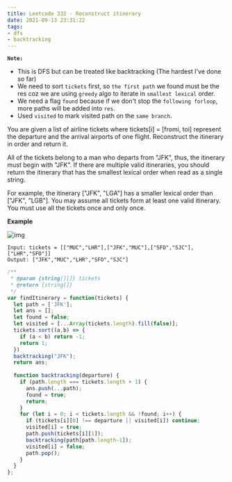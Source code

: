 ```yaml
---
title: Leetcode 332 - Reconstruct itinerary
date: 2021-09-13 23:31:22
tags:
- dfs
- backtracking
---
```

**`Note:`**
- This is DFS but can be treated like backtracking (The hardest I've done so far)
- We need to sort `tickets` first, so `the first path` we found must be the res coz we are using `greedy` algo to iterate in `smallest lexical` order.
- We need a flag `found` because if we don't stop the `following forloop`, more paths will be added into `res`.
- Used `visited` to mark visited path on the `same branch`. 

You are given a list of airline tickets where tickets[i] = [fromi, toi] represent the departure and the arrival airports of one flight. Reconstruct the itinerary in order and return it.

All of the tickets belong to a man who departs from "JFK", thus, the itinerary must begin with "JFK". If there are multiple valid itineraries, you should return the itinerary that has the smallest lexical order when read as a single string.

For example, the itinerary ["JFK", "LGA"] has a smaller lexical order than ["JFK", "LGB"].
You may assume all tickets form at least one valid itinerary. You must use all the tickets once and only once.

**Example**

![img](https://assets.leetcode.com/uploads/2021/03/14/itinerary1-graph.jpg)
```
Input: tickets = [["MUC","LHR"],["JFK","MUC"],["SFO","SJC"],["LHR","SFO"]]
Output: ["JFK","MUC","LHR","SFO","SJC"]
```

```javascript
/**
 * @param {string[][]} tickets
 * @return {string[]}
 */
var findItinerary = function(tickets) {
  let path = ['JFK'];
  let ans = [];
  let found = false;
  let visited = [...Array(tickets.length).fill(false)];
  tickets.sort((a,b) => {
    if (a < b) return -1;
    return 1;
  })
  backtracking("JFK");
  return ans;
  
  function backtracking(departure) {
    if (path.length === tickets.length + 1) {
      ans.push(...path);
      found = true;
      return;
    }
    for (let i = 0; i < tickets.length && !found; i++) {
      if (tickets[i][0] !== departure || visited[i]) continue;
      visited[i] = true;
      path.push(tickets[i][1]);
      backtracking(path[path.length-1]);
      visited[i] = false;
      path.pop();
    }
  }
};
```